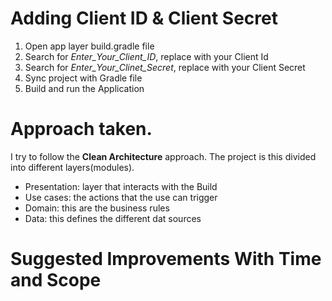 # Adding Client ID & Client Secret
1. Open app layer build.gradle file
2. Search for *Enter_Your_Client_ID*, replace with your Client Id
3. Search for *Enter_Your_Clinet_Secret*, replace with your Client Secret
4. Sync project with Gradle file
5. Build and run the Application

# Approach taken.
I try to follow the **Clean Architecture** approach.
The project is this divided into different layers(modules).

- Presentation: layer that interacts with the Build
- Use cases: the actions that the use can trigger
- Domain: this are the business rules
- Data: this defines the different dat sources

# Suggested Improvements With Time and Scope
